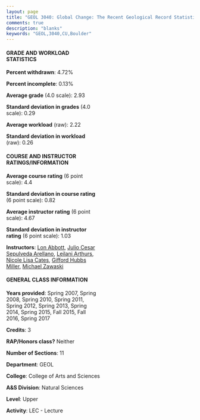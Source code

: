 ```yaml
---
layout: page
title: "GEOL 3040: Global Change: The Recent Geological Record Statistics"
comments: true
description: "blanks"
keywords: "GEOL,3040,CU,Boulder"
---
```

<head>
<script src="https://ajax.googleapis.com/ajax/libs/jquery/2.1.3/jquery.min.js"></script>
<script src="https://dl.dropboxusercontent.com/s/pc42nxpaw1ea4o9/highcharts.js?dl=0"></script>
<!-- <script src="../assets/js/highcharts.js"></script> -->
<style type="text/css">@font-face {
	font-family: "Bebas Neue";
	src: url(https://www.filehosting.org/file/details/544349/BebasNeue Regular.otf) format("opentype");
	}
	h1.Bebas { 
		font-family: "Bebas Neue", Verdana, Tahoma;
	}
</style>
</head>
<body>
	<div id="container" style="float: right; width: 45%; height: 88%; margin-left: 2.5%; margin-right: 2.5%;"></div>
	<script language="JavaScript">
		$(document).ready(function() {
		var chart = {type: 'column'};
		var title = {text: 'Grade Distribution'};
		var xAxis = {categories: ['A','B','C','D','F'],crosshair: true};
		var yAxis = {min: 0,title: {text: 'Percentage'}};
		var tooltip = {headerFormat: '<center><b><span style="font-size:20px">{point.key}</span></b></center>',
		               pointFormat: '<td style="padding:0"><b>{point.y:.1f}%</b></td>',
		               footerFormat: '</table>',shared: true,useHTML: true};
		var plotOptions = {column: {pointPadding: 0.0,borderWidth: 0}};  
		var credits = {enabled: false};var series= [{name: 'Percent',data: [28.23,46.3,20.51,3.01,1.95,]}];
		var json = {};
		json.chart = chart;
		json.title = title;
		json.tooltip = tooltip;
		json.xAxis = xAxis;
		json.yAxis = yAxis;  
		json.series = series;
		json.plotOptions = plotOptions;  
		json.credits = credits;
		$('#container').highcharts(json);
	});
	</script>
</body>
			   
#### GRADE AND WORKLOAD STATISTICS

**Percent withdrawn**: 4.72%

**Percent incomplete**: 0.13%

**Average grade** (4.0 scale): 2.93

**Standard deviation in grades** (4.0 scale): 0.29

**Average workload** (raw): 2.22

**Standard deviation in workload** (raw): 0.26

#### COURSE AND INSTRUCTOR RATINGS/INFORMATION

**Average course rating** (6 point scale): 4.4

**Standard deviation in course rating** (6 point scale): 0.82

**Average instructor rating** (6 point scale): 4.67

**Standard deviation in instructor rating** (6 point scale): 1.03

**Instructors**: <a href='../../instructors/Lon_Abbott'>Lon Abbott</a>, <a href='../../instructors/Julio_Cesar_Sepulveda_Arellano'>Julio Cesar Sepulveda Arellano</a>, <a href='../../instructors/Leilani_Arthurs'>Leilani Arthurs</a>, <a href='../../instructors/Nicole_Lisa_Cates'>Nicole Lisa Cates</a>, <a href='../../instructors/Gifford_Hubbs_Miller'>Gifford Hubbs Miller</a>, <a href='../../instructors/Michael_Zawaski'>Michael Zawaski</a>

#### GENERAL CLASS INFORMATION

**Years provided**: Spring 2007, Spring 2008, Spring 2010, Spring 2011, Spring 2012, Spring 2013, Spring 2014, Spring 2015, Fall 2015, Fall 2016, Spring 2017

**Credits**: 3

**RAP/Honors class?** Neither

**Number of Sections**: 11

**Department**: GEOL

**College**: College of Arts and Sciences

**A&S Division**: Natural Sciences

**Level**: Upper

**Activity**: LEC - Lecture
